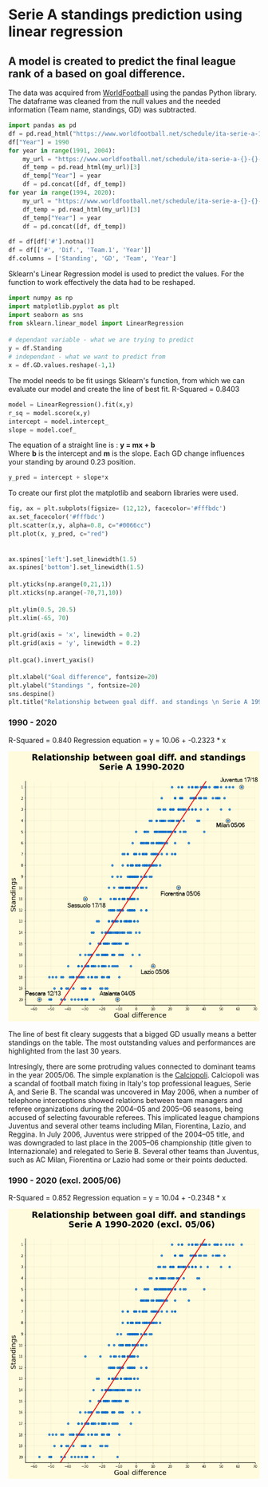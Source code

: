 # Serie A standings prediction using linear regression

## A model is created to predict the final league rank of a based on goal difference.  
The data was acquired from [WorldFootball](https://www.worldfootball.net/schedule/ita-serie-a-2019-2020-spieltag/38/) using the pandas Python library. The dataframe was cleaned from the null values and the needed information (Team name, standings, GD) was subtracted. 
```Python
import pandas as pd
df = pd.read_html("https://www.worldfootball.net/schedule/ita-serie-a-1990-1991-spieltag/34/")[3]
df["Year"] = 1990
for year in range(1991, 2004):
    my_url = "https://www.worldfootball.net/schedule/ita-serie-a-{}-{}-spieltag/34/".format(year, year+1)
    df_temp = pd.read_html(my_url)[3]
    df_temp["Year"] = year
    df = pd.concat([df, df_temp])
for year in range(1994, 2020):
    my_url = "https://www.worldfootball.net/schedule/ita-serie-a-{}-{}-spieltag/38/".format(year, year+1)
    df_temp = pd.read_html(my_url)[3]
    df_temp["Year"] = year
    df = pd.concat([df, df_temp])
```
```Python
df = df[df['#'].notna()]
df = df[['#', 'Dif.', 'Team.1', 'Year']]
df.columns = ['Standing', 'GD', 'Team', 'Year']
```

Sklearn's Linear Regression model is used to predict the values. For the function to work effectively the data had to be reshaped.
```Python
import numpy as np
import matplotlib.pyplot as plt
import seaborn as sns
from sklearn.linear_model import LinearRegression

# dependant variable - what we are trying to predict
y = df.Standing
# independant - what we want to predict from
x = df.GD.values.reshape(-1,1)
```
The model needs to be fit usings Sklearn's function, from which we can evaluate our model and create the line of best fit. R-Squared = 0.8403
```Python
model = LinearRegression().fit(x,y)
r_sq = model.score(x,y)
intercept = model.intercept_
slope = model.coef_
```
The equation of a straight line is : **y = mx + b**  
Where **b** is the intercept and **m** is the slope.
Each GD change influences your standing by around 0.23 position.
```Python
y_pred = intercept + slope*x
```

To create our first plot the matplotlib and seaborn libraries were used.
```Python
fig, ax = plt.subplots(figsize= (12,12), facecolor='#fffbdc')
ax.set_facecolor('#fffbdc')
plt.scatter(x,y, alpha=0.8, c="#0066cc")
plt.plot(x, y_pred, c="red")


ax.spines['left'].set_linewidth(1.5)
ax.spines['bottom'].set_linewidth(1.5)

plt.yticks(np.arange(0,21,1))
plt.xticks(np.arange(-70,71,10))

plt.ylim(0.5, 20.5)
plt.xlim(-65, 70)

plt.grid(axis = 'x', linewidth = 0.2)
plt.grid(axis = 'y', linewidth = 0.2)

plt.gca().invert_yaxis()

plt.xlabel("Goal difference", fontsize=20)
plt.ylabel("Standings ", fontsize=20)
sns.despine()
plt.title("Relationship between goal diff. and standings \n Serie A 1990-2020\n",fontdict= { 'fontsize': 24, 'fontweight':'bold'});
```
 
### 1990 - 2020
R-Squared = 0.840
Regression equation = y = 10.06 + -0.2323 * x

![](regression_with_names.png)

The line of best fit cleary suggests that a bigged GD usually means a better standings on the table. The most outstanding values and performances are highlighted from the last 30 years.

Intresingly, there are some protruding values connected to dominant teams in the year 2005/06. The simple explanation is the [Calciopoli](https://en.wikipedia.org/wiki/Calciopoli). Calciopoli was a scandal of football match fixing in Italy's top professional leagues, Serie A, and Serie B. The scandal was uncovered in May 2006, when a number of telephone interceptions showed relations between team managers and referee organizations during the 2004–05 and 2005–06 seasons, being accused of selecting favourable referees. This implicated league champions Juventus and several other teams including Milan, Fiorentina, Lazio, and Reggina. In July 2006, Juventus were stripped of the 2004–05 title, and was downgraded to last place in the 2005–06 championship (title given to Internazionale) and relegated to Serie B. Several other teams than Juventus, such as AC Milan, Fiorentina  or Lazio had some or their points deducted.  



### 1990 - 2020 (excl. 2005/06)
R-Squared = 0.852
Regression equation = y = 10.04 + -0.2348 * x


![](regression_02.png)
